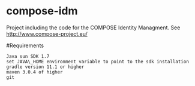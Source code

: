 compose-idm
===========

Project including the code for the COMPOSE Identity Managment. See http://www.compose-project.eu/

#Requirements

	Java sun SDK 1.7
	set JAVA\_HOME environment variable to point to the sdk installation
	gradle version 11.1 or higher
	maven 3.0.4 of higher
	git

